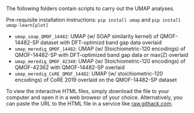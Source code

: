 The following folders contain scripts to carry out the UMAP analyses.

Pre-requisite installation instructions: `pip install umap` and `pip install umap-learn[plot]`

- `umap_soap_QMOF_14482`: UMAP (w/ SOAP similarity kernel) of QMOF-14482-SP dataset with DFT-optimizd band gap data overlaid
- `umap_meredig_QMOF_14482`: UMAP (w/ Stoichiometric-120 encodings) of QMOF-14482-SP with DFT-optimized band gap data or max(Z) overlaid
- `umap_meredig_QMOF_42349`: UMAP (w/ Stoichiometric-120 encodings) of QMOF-42362 with QMOF-14482-SP overlaid
- `umap_meredig_CoRE_QMOF_14482`: UMAP (w/ stoichiometric-120 encodings) of CoRE 2019 overlaid on the QMOF-14482-SP dataset 

To view the interactive HTML files, simply download the file to your computer and open it in a web browesr of your choice. Alternatively, you can paste the URL to the HTML file in a service like [raw.githack.com](https://raw.githack.com/).
